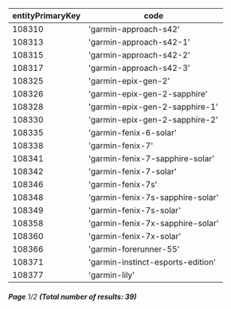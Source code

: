 | entityPrimaryKey | code                              |
| ---------------- | --------------------------------- |
| 108310           | 'garmin-approach-s42'             |
| 108313           | 'garmin-approach-s42-1'           |
| 108315           | 'garmin-approach-s42-2'           |
| 108317           | 'garmin-approach-s42-3'           |
| 108325           | 'garmin-epix-gen-2'               |
| 108326           | 'garmin-epix-gen-2-sapphire'      |
| 108328           | 'garmin-epix-gen-2-sapphire-1'    |
| 108330           | 'garmin-epix-gen-2-sapphire-2'    |
| 108335           | 'garmin-fenix-6-solar'            |
| 108338           | 'garmin-fenix-7'                  |
| 108341           | 'garmin-fenix-7-sapphire-solar'   |
| 108342           | 'garmin-fenix-7-solar'            |
| 108346           | 'garmin-fenix-7s'                 |
| 108348           | 'garmin-fenix-7s-sapphire-solar'  |
| 108349           | 'garmin-fenix-7s-solar'           |
| 108358           | 'garmin-fenix-7x-sapphire-solar'  |
| 108360           | 'garmin-fenix-7x-solar'           |
| 108366           | 'garmin-forerunner-55'            |
| 108371           | 'garmin-instinct-esports-edition' |
| 108377           | 'garmin-lily'                     |

###### **Page** 1/2 **(Total number of results: 39)**